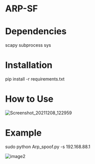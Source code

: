 # ARP-SF

# Dependencies
scapy
subprocess
sys

# Installation
pip install -r requirements.txt

# How to Use 
![Screenshot_20211208_122959](https://user-images.githubusercontent.com/76828245/145396857-eaaa7ba3-4fbb-4952-960b-3d6b33bf4f0a.png)

# Example
sudo python Arp_spoof.py -s 192.168.88.1

![image2](https://user-images.githubusercontent.com/76828245/145397770-b03a972f-19bf-4726-b6ab-0390c019afbc.png)
